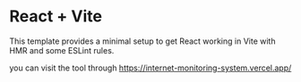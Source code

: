 # React + Vite

This template provides a minimal setup to get React working in Vite with HMR and some ESLint rules.

you can visit the tool through
https://internet-monitoring-system.vercel.app/
